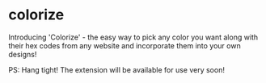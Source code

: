 # colorize
Introducing 'Colorize' - the easy way to pick any color you want along with their hex codes from any website and incorporate them into your own designs!

PS: Hang tight! The extension will be available for use very soon!
